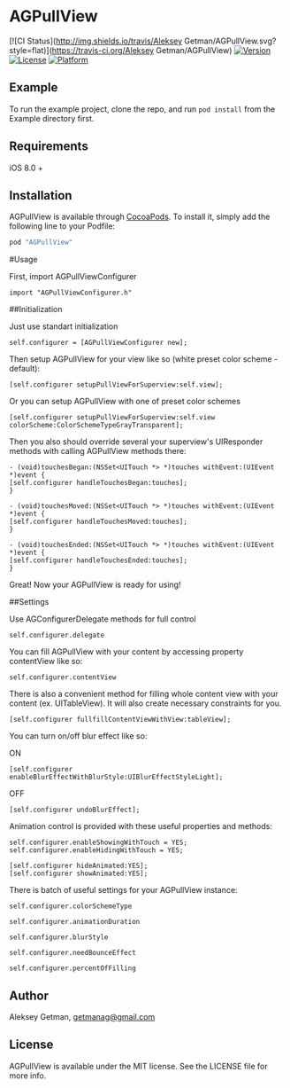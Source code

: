 # AGPullView

[![CI Status](http://img.shields.io/travis/Aleksey Getman/AGPullView.svg?style=flat)](https://travis-ci.org/Aleksey Getman/AGPullView)
[![Version](https://img.shields.io/cocoapods/v/AGPullView.svg?style=flat)](http://cocoapods.org/pods/AGPullView)
[![License](https://img.shields.io/cocoapods/l/AGPullView.svg?style=flat)](http://cocoapods.org/pods/AGPullView)
[![Platform](https://img.shields.io/cocoapods/p/AGPullView.svg?style=flat)](http://cocoapods.org/pods/AGPullView)

## Example

To run the example project, clone the repo, and run `pod install` from the Example directory first.

## Requirements

iOS 8.0 +

## Installation

AGPullView is available through [CocoaPods](http://cocoapods.org). To install
it, simply add the following line to your Podfile:

```ruby
pod "AGPullView"
```

#Usage

First, import AGPullViewConfigurer

```ObjC
import "AGPullViewConfigurer.h"
```

##Initialization

Just use standart initialization
```ObjC
self.configurer = [AGPullViewConfigurer new];
```

Then setup AGPullView for your view like so (white preset color scheme - default):
```ObjC
[self.configurer setupPullViewForSuperview:self.view];
```

Or you can setup AGPullView with one of preset color schemes
```ObjC
[self.configurer setupPullViewForSuperview:self.view colorScheme:ColorSchemeTypeGrayTransparent];
```

Then you also should override several your superview's UIResponder methods with calling AGPullView methods there:
```ObjC
- (void)touchesBegan:(NSSet<UITouch *> *)touches withEvent:(UIEvent *)event {
[self.configurer handleTouchesBegan:touches];
}

- (void)touchesMoved:(NSSet<UITouch *> *)touches withEvent:(UIEvent *)event {
[self.configurer handleTouchesMoved:touches];
}

- (void)touchesEnded:(NSSet<UITouch *> *)touches withEvent:(UIEvent *)event {
[self.configurer handleTouchesEnded:touches];
}

```

Great! Now your AGPullView is ready for using!

##Settings

Use AGConfigurerDelegate methods for full control
```ObjC
self.configurer.delegate
```

You can fill AGPullView with your content by accessing property contentView like so:
```ObjC
self.configurer.contentView
```

There is also a convenient method for filling whole content view with your content (ex. UITableView). It will also create necessary constraints for you.
```ObjC
[self.configurer fullfillContentViewWithView:tableView];
```

You can turn on/off blur effect like so:

ON
```ObjC
[self.configurer enableBlurEffectWithBlurStyle:UIBlurEffectStyleLight];
```
OFF
```ObjC
[self.configurer undoBlurEffect];
```

Animation control is provided with these useful properties and methods:
```ObjC
self.configurer.enableShowingWithTouch = YES;
self.configurer.enableHidingWithTouch = YES;

[self.configurer hideAnimated:YES];
[self.configurer showAnimated:YES];
```

There is batch of useful settings for your AGPullView instance:
```ObjC
self.configurer.colorSchemeType

self.configurer.animationDuration

self.configurer.blurStyle

self.configurer.needBounceEffect

self.configurer.percentOfFilling
```

## Author

Aleksey Getman, getmanag@gmail.com

## License

AGPullView is available under the MIT license. See the LICENSE file for more info.
